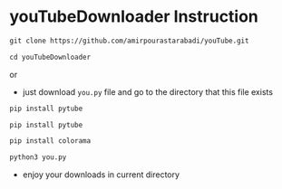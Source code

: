 # youTubeDownloader Instruction

```html
git clone https://github.com/amirpourastarabadi/youTube.git
```
```html
cd youTubeDownloader
```
or
- just download `you.py` file and go to the directory that this file exists

```html
pip install pytube
```
```html
pip install pytube
```
```html
pip install colorama
```
```html
python3 you.py
```
- enjoy your downloads in current directory
